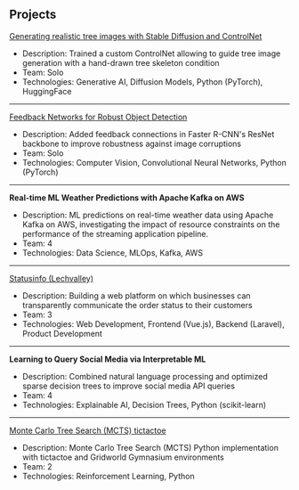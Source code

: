 ## Projects

[Generating realistic tree images with Stable Diffusion and ControlNet](https://github.com/LinoLerch/ControlNet-Trees) <!--| Start Date - End Date -->
* Description: Trained a custom ControlNet allowing to guide tree image generation with a hand-drawn tree skeleton condition
* Team: Solo
* Technologies: Generative AI, Diffusion Models, Python (PyTorch), HuggingFace

---
[Feedback Networks for Robust Object Detection](https://github.com/LinoLerch/MMdetectionRobustness) <!--| Start Date - End Date -->
* Description: Added feedback connections in Faster R-CNN's ResNet backbone to improve robustness against image corruptions
* Team: Solo
* Technologies: Computer Vision, Convolutional Neural Networks, Python (PyTorch)

---
**Real-time ML Weather Predictions with Apache Kafka on AWS** 
* Description: ML predictions on real-time weather data using Apache Kafka on AWS, investigating the impact of resource constraints on the performance of the streaming application pipeline.
* Team: 4
* Technologies: Data Science, MLOps, Kafka, AWS

---
[Statusinfo (Lechvalley)](https://statusinfo.online/) <!--| Start Date - End Date -->
* Description: Building a web platform on which businesses can transparently communicate the order status to their customers
* Team: 3
* Technologies: Web Development, Frontend (Vue.js), Backend (Laravel), Product Development

---
**Learning to Query Social Media via Interpretable ML** <!--| Start Date - End Date -->
* Description: Combined natural language processing and optimized sparse decision trees to improve social media API queries
* Team: 4
* Technologies: Explainable AI, Decision Trees, Python (scikit-learn)

---

[Monte Carlo Tree Search (MCTS) tictactoe](https://github.com/LinoLerch/MCTS_tictactoe) <!--| Start Date - End Date -->
* Description: Monte Carlo Tree Search (MCTS) Python implementation with tictactoe and Gridworld Gymnasium environments
* Team: 2
* Technologies: Reinforcement Learning, Python



<!--
**LinoLerch/LinoLerch** is a ✨ _special_ ✨ repository because its `README.md` (this file) appears on your GitHub profile.

Here are some ideas to get you started:

- 🔭 I’m currently working on ...
- 🌱 I’m currently learning ...
- 👯 I’m looking to collaborate on ...
- 🤔 I’m looking for help with ...
- 💬 Ask me about ...
- 📫 How to reach me: ...
- 😄 Pronouns: ...
- ⚡ Fun fact: ...
-->
